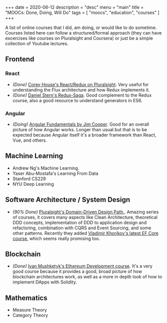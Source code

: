 +++
date = 2020-06-12
description = "desc"
menu =  "main"
title = "MOOCs: Done, Doing, Will Do"
tags = [
    "moocs",
    "education",
    "courses"
]
+++

A list of online courses that I did, am doing, or would like to do sometime. Courses listed here can follow a structured/formal approach (they can have excercises like courses on Pluralsight and Coursera) or just be a simple collection of Youtube lectures.

## Frontend

### React
- _(Done)_ [Corey House's React/Redux on Pluralsight](https://app.pluralsight.com/library/courses/react-redux-react-router-es6/table-of-contents). Very useful for understanding the Flux architecture and how Redux implements it.
- _(Done)_ [Daniel Stern's Redux-Saga](https://app.pluralsight.com/library/courses/redux-saga/table-of-contents). Good complement to the Redux course, also a good resource to understand generators in ES6.

### Angular
- _(Doing)_ [Angular Fundamentals by Jim Cooper](https://app.pluralsight.com/library/courses/angular-fundamentals/table-of-contents). Good for an overall picture of how Angular works. Longer than usual but that is to be expected because Angular itself it's a broader framework than React, Vue, and others.

## Machine Learning

- Andrew Ng's Machine Learning.
- Yaser Abu-Mostafa's Learning From Data
- Stanford CS229
- NYU Deep Learning

## Software Architecture / System Design
- _(90% Done)_ [Pluralsight's Domain-Driven Design Path.](https://app.pluralsight.com/paths/skill/domain-driven-design). Amazing series of courses, it covers many aspects like Clean Architecture, theoretical DDD concepts, implementation of DDD to application design and refactoring, combination with CQRS and Event Sourcing, and some other patterns. Recently they added [Vladimir Khorikov's latest EF Core course](https://app.pluralsight.com/library/courses/ddd-ef-core-preserving-encapsulation/table-of-contents), which seems really promising too.

## Blockchain
- _(Done)_ [Ivan Mushketyk's Ethereum Development course](https://app.pluralsight.com/library/courses/ethereum-blockchain-developing-applications/table-of-contents). It's a very good course because it provides a good, broad picture of how blockchain architectures work, as well as a more in depth look of how to implement DApps with Solidity.

## Mathematics
- Measure Theory
- Category Theory